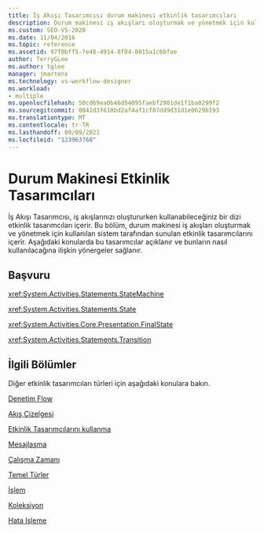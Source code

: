 ```yaml
---
title: İş Akışı Tasarımcısı durum makinesi etkinlik tasarımcıları
description: Durum makinesi iş akışları oluşturmak ve yönetmek için kullanabileceğiniz sistem tarafından sunulan etkinlik tasarımcıları hakkında bilgi edinin.
ms.custom: SEO-VS-2020
ms.date: 11/04/2016
ms.topic: reference
ms.assetid: 97f0bff5-7e48-4914-8f04-8015a1c6bfae
author: TerryGLee
ms.author: tglee
manager: jmartens
ms.technology: vs-workflow-designer
ms.workload:
- multiple
ms.openlocfilehash: 50cd69ea0b46d54095faebf2981de1f1ba0299f2
ms.sourcegitcommit: 0841d3f610bd2af4af1cf07dd9d31d1e0629b193
ms.translationtype: MT
ms.contentlocale: tr-TR
ms.lasthandoff: 09/09/2021
ms.locfileid: "123963768"
---
```

# <a name="state-machine-activity-designers"></a>Durum Makinesi Etkinlik Tasarımcıları

İş Akışı Tasarımcısı, iş akışlarınızı oluştururken kullanabileceğiniz bir dizi etkinlik tasarımcıları içerir. Bu bölüm, durum makinesi iş akışları oluşturmak ve yönetmek için kullanılan sistem tarafından sunulan etkinlik tasarımcılarını içerir. Aşağıdaki konularda bu tasarımcılar açıklanır ve bunların nasıl kullanılacağına ilişkin yönergeler sağlanır.

## <a name="reference"></a>Başvuru
 <xref:System.Activities.Statements.StateMachine>

 <xref:System.Activities.Statements.State>

 <xref:System.Activities.Core.Presentation.FinalState>

 <xref:System.Activities.Statements.Transition>

## <a name="related-sections"></a>İlgili Bölümler
 Diğer etkinlik tasarımcıları türleri için aşağıdaki konulara bakın.

 [Denetim Flow](../workflow-designer/control-flow-activity-designers.md)

 [Akış Çizelgesi](../workflow-designer/flowchart-activity-designers.md)

 [Etkinlik Tasarımcılarını kullanma](control-flow-activity-designers.md)

 [Mesajlaşma](../workflow-designer/messaging-activity-designers.md)

 [Çalışma Zamanı](../workflow-designer/runtime-activity-designers.md)

 [Temel Türler](../workflow-designer/primitives-activity-designers.md)

 [İşlem](../workflow-designer/transaction-activity-designers.md)

 [Koleksiyon](../workflow-designer/collection-activity-designers.md)

 [Hata Işleme](../workflow-designer/error-handling-activity-designers.md)